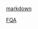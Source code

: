 [markdown](https://coding.net/help/doc/project/markdown.html)

[FQA](https://coding.net/help/doc/project/markdown.html#i-2)